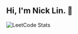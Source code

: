 ## Hi, I'm Nick Lin. 👋
![LeetCode Stats](https://leetcode.card.workers.dev/ZongYanLin?theme=dark&font=baloo&extension=activity)

<!--
**mondaynick/mondaynick** is a ✨ _special_ ✨ repository because its `README.md` (this file) appears on your GitHub profile.

Here are some ideas to get you started:

- 🔭 I’m currently working on ...
- 🌱 I’m currently learning ...
- 👯 I’m looking to collaborate on ...
- 🤔 I’m looking for help with ...
- 💬 Ask me about ...
- 📫 How to reach me: ...
- 😄 Pronouns: ...
- ⚡ Fun fact: ...
-->
